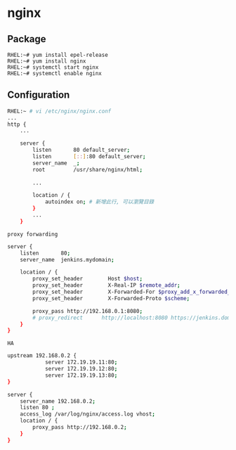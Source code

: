 # nginx #


## Package ##

	RHEL:~# yum install epel-release
	RHEL:~# yum install nginx
	RHEL:~# systemctl start nginx
	RHEL:~# systemctl enable nginx


## Configuration ##

```bash
RHEL:~ # vi /etc/nginx/nginx.conf
...
http {
	...

	server {
		listen       80 default_server;
		listen       [::]:80 default_server;
		server_name  _;
		root         /usr/share/nginx/html;
	
		...

		location / {
			autoindex on; # 新增此行, 可以瀏覽目錄
		}
		...
	}
```

`proxy forwarding`

```bash
server {
    listen       80;
    server_name  jenkins.mydomain;

    location / {
        proxy_set_header        Host $host;
        proxy_set_header        X-Real-IP $remote_addr;
        proxy_set_header        X-Forwarded-For $proxy_add_x_forwarded_for;
        proxy_set_header        X-Forwarded-Proto $scheme;

        proxy_pass http://192.168.0.1:8080;
        # proxy_redirect      http://localhost:8080 https://jenkins.domain.com;
    }
}
```

`HA`

```bash
upstream 192.168.0.2 {
			server 172.19.19.11:80;
			server 172.19.19.12:80;
			server 172.19.19.13:80;
}

server {
	server_name 192.168.0.2;
	listen 80 ;
	access_log /var/log/nginx/access.log vhost;
	location / {
		proxy_pass http://192.168.0.2;
	}
}

```